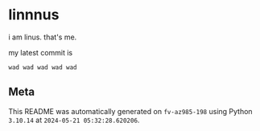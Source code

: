 # linnnus

i am linus. that's me.

my latest commit is

```
wad wad wad wad wad
```

## Meta

This README was automatically generated on `fv-az985-198` using Python
`3.10.14` at `2024-05-21 05:32:28.620206`.

